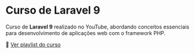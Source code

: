 # Curso de Laravel 9

Curso de **Laravel 9** realizado no YouTube, abordando conceitos essenciais para desenvolvimento de aplicações web com o framework PHP.  

🔗 [Ver playlist do curso](https://www.youtube.com/watch?v=SnOlhaJTMTA&list=PLwXQLZ3FdTVH5Tb57_-ll_r0VhNz9RrXb)

